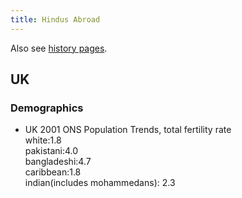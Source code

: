 ```yaml
---
title: Hindus Abroad
---
```


Also see [history pages](../../history/).
        
## UK
### Demographics
- UK 2001 ONS Population Trends, total fertility rate  
    white:1.8  
    pakistani:4.0  
    bangladeshi:4.7  
    caribbean:1.8  
    indian(includes mohammedans): 2.3
